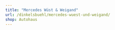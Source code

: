 ```yaml
---
title: "Mercedes Wüst & Weigand"
url: /dinkelsbuehl/mercedes-wuest-und-weigand/
shop: Autohaus
---
```

